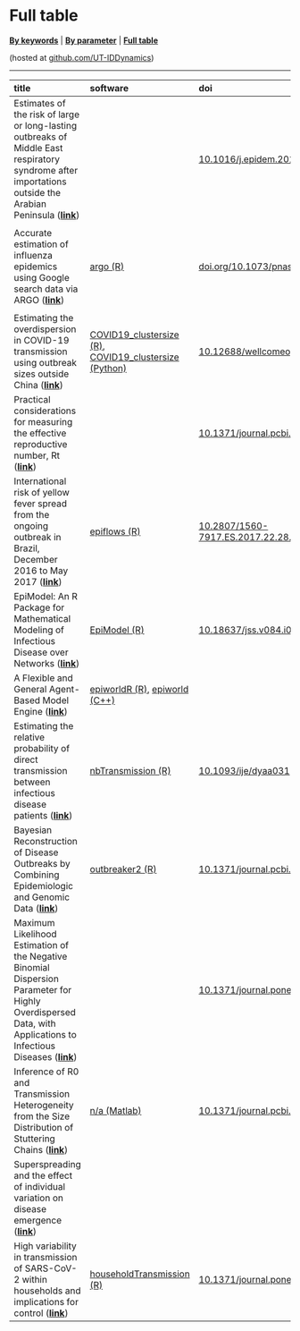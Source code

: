 Full table
================

[**By keywords**](by-keyword.md) | [**By parameter**](by-parameter.md) |
[**Full table**](full-table.md)

<p style="font-size:10px;font-weight:bold;">

(hosted at
<a href="https://github.com/UT-IDDynamics/wepidemics" target="_blank">github.com/UT-IDDynamics</a>)

</p>

-----

| title                                                                                                                                                                                      | software                                                                                                                                                          | doi                                                                                            | keywords                                                                                                                                                                                                                                                                                                                                                                 |
| :----------------------------------------------------------------------------------------------------------------------------------------------------------------------------------------- | :---------------------------------------------------------------------------------------------------------------------------------------------------------------- | :--------------------------------------------------------------------------------------------- | :----------------------------------------------------------------------------------------------------------------------------------------------------------------------------------------------------------------------------------------------------------------------------------------------------------------------------------------------------------------------- |
| Estimates of the risk of large or long-lasting outbreaks of Middle East respiratory syndrome after importations outside the Arabian Peninsula (**[link](entries/arabian-peninsula.md)**)   |                                                                                                                                                                   | [10.1016/j.epidem.2016.04.002](https://doi.org/10.1016/j.epidem.2016.04.002)                   | [**`overdispersion`**](by-keyword.md#overdispersion), [**`maximum likelihood`**](by-keyword.md#maximum-likelihood), [**`risk assessment`**](by-keyword.md#risk-assessment), [**`detection`**](by-keyword.md#detection)                                                                                                                                                   |
| Accurate estimation of influenza epidemics using Google search data via ARGO (**[link](entries/argo.md)**)                                                                                 | [argo (R)](https://cran.r-project.org/package=argo)                                                                                                               | [doi.org/10.1073/pnas.1515373112](https://doi.org/doi.org/10.1073/pnas.1515373112)             | [**`web sources`**](by-keyword.md#web-sources), [**`big-data`**](by-keyword.md#big-data), [**`real-time`**](by-keyword.md#real-time), [**`influenza`**](by-keyword.md#influenza), [**`methods`**](by-keyword.md#methods), [**`hmm`**](by-keyword.md#hmm), [**`prediction`**](by-keyword.md#prediction), [**`markov hidden models`**](by-keyword.md#markov-hidden-models) |
| Estimating the overdispersion in COVID-19 transmission using outbreak sizes outside China (**[link](entries/clustersize-china.md)**)                                                       | [COVID19\_clustersize (R)](https://github.com/akira-endo/COVID19_clustersize), [COVID19\_clustersize (Python)](https://github.com/akira-endo/COVID19_clustersize) | [10.12688/wellcomeopenres.15842.3](https://doi.org/10.12688/wellcomeopenres.15842.3)           | [**`covid-19`**](by-keyword.md#covid-19), [**`overdispersion`**](by-keyword.md#overdispersion), [**`superspreading`**](by-keyword.md#superspreading), [**`branching process`**](by-keyword.md#branching-process)                                                                                                                                                         |
| Practical considerations for measuring the effective reproductive number, Rt (**[link](entries/effective-rep-number.md)**)                                                                 |                                                                                                                                                                   | [10.1371/journal.pcbi.1008409](https://doi.org/10.1371/journal.pcbi.1008409)                   | [**`simulation`**](by-keyword.md#simulation), [**`compartmental models`**](by-keyword.md#compartmental-models), [**`bias`**](by-keyword.md#bias), [**`estimation`**](by-keyword.md#estimation)                                                                                                                                                                           |
| International risk of yellow fever spread from the ongoing outbreak in Brazil, December 2016 to May 2017 (**[link](entries/epiflows.md)**)                                                 | [epiflows (R)](https://github.com/reconhub/epiflows/)                                                                                                             | [10.2807/1560-7917.ES.2017.22.28.30572](https://doi.org/10.2807/1560-7917.ES.2017.22.28.30572) | [**`prediction`**](by-keyword.md#prediction), [**`visualization`**](by-keyword.md#visualization), [**`flows`**](by-keyword.md#flows), [**`diffusion`**](by-keyword.md#diffusion), [**`exportations`**](by-keyword.md#exportations), [**`importations`**](by-keyword.md#importations)                                                                                     |
| EpiModel: An R Package for Mathematical Modeling of Infectious Disease over Networks (**[link](entries/epimodel.md)**)                                                                     | [EpiModel (R)](https://cran.r-project.org/package=EpiModel)                                                                                                       | [10.18637/jss.v084.i08](https://doi.org/10.18637/jss.v084.i08)                                 | [**`abm`**](by-keyword.md#abm), [**`networks`**](by-keyword.md#networks), [**`sna`**](by-keyword.md#sna), [**`ergm`**](by-keyword.md#ergm)                                                                                                                                                                                                                               |
| A Flexible and General Agent-Based Model Engine (**[link](entries/epiworld.md)**)                                                                                                          | [epiworldR (R)](https://github.com/UofUEpi/epiworldR), [epiworld (C++)](https://github.com/UofUEpi/epiworld)                                                      |                                                                                                | [**`abm`**](by-keyword.md#abm), [**`simulation`**](by-keyword.md#simulation), [**`mcmc`**](by-keyword.md#mcmc)                                                                                                                                                                                                                                                           |
| Estimating the relative probability of direct transmission between infectious disease patients (**[link](entries/nbTransmission.md)**)                                                     | [nbTransmission (R)](https://CRAN.R-project.org/package=nbTransmission)                                                                                           | [10.1093/ije/dyaa031](https://doi.org/10.1093/ije/dyaa031)                                     | [**`naive bayes`**](by-keyword.md#naive-bayes), [**`estimation`**](by-keyword.md#estimation), [**`methods`**](by-keyword.md#methods), [**`transmission probability`**](by-keyword.md#transmission-probability), [**`snp`**](by-keyword.md#snp), [**`whole genome sequence`**](by-keyword.md#whole-genome-sequence)                                                       |
| Bayesian Reconstruction of Disease Outbreaks by Combining Epidemiologic and Genomic Data (**[link](entries/outbreaker2.md)**)                                                              | [outbreaker2 (R)](https://CRAN.R-project.org/package=outbreaker2)                                                                                                 | [10.1371/journal.pcbi.1003457](https://doi.org/10.1371/journal.pcbi.1003457)                   | [**`importations`**](by-keyword.md#importations), [**`mutation rate`**](by-keyword.md#mutation-rate), [**`genomics`**](by-keyword.md#genomics), [**`methods`**](by-keyword.md#methods), [**`network`**](by-keyword.md#network)                                                                                                                                           |
| Maximum Likelihood Estimation of the Negative Binomial Dispersion Parameter for Highly Overdispersed Data, with Applications to Infectious Diseases (**[link](entries/overdispersed.md)**) |                                                                                                                                                                   | [10.1371/journal.pone.0000180](https://doi.org/10.1371/journal.pone.0000180)                   | [**`overdispersion`**](by-keyword.md#overdispersion), [**`estimation`**](by-keyword.md#estimation), [**`maximum likelihood`**](by-keyword.md#maximum-likelihood), [**`bias`**](by-keyword.md#bias)                                                                                                                                                                       |
| Inference of R0 and Transmission Heterogeneity from the Size Distribution of Stuttering Chains (**[link](entries/stuttering-chains.md)**)                                                  | [n/a (Matlab)](https://doi.org/10.1371/journal.pcbi.1002993.s003)                                                                                                 | [10.1371/journal.pcbi.1002993](https://doi.org/10.1371/journal.pcbi.1002993)                   | [**`dispersion`**](by-keyword.md#dispersion), [**`estimation`**](by-keyword.md#estimation), [**`final size`**](by-keyword.md#final-size), [**`chain`**](by-keyword.md#chain)                                                                                                                                                                                             |
| Superspreading and the effect of individual variation on disease emergence (**[link](entries/superspread.md)**)                                                                            |                                                                                                                                                                   |                                                                                                | [**`superspreading`**](by-keyword.md#superspreading), [**`dispersion`**](by-keyword.md#dispersion), [**`control`**](by-keyword.md#control), [**`estimation`**](by-keyword.md#estimation)                                                                                                                                                                                 |
| High variability in transmission of SARS-CoV-2 within households and implications for control (**[link](entries/within-households.md)**)                                                   | [householdTransmission (R)](https://github.com/damontoth/householdTransmission)                                                                                   | [10.1371/journal.pone.0259097](https://doi.org/10.1371/journal.pone.0259097)                   | [**`covid-19`**](by-keyword.md#covid-19), [**`overdispersion`**](by-keyword.md#overdispersion), [**`household transmission`**](by-keyword.md#household-transmission), [**`maximum likelihood`**](by-keyword.md#maximum-likelihood)                                                                                                                                       |
